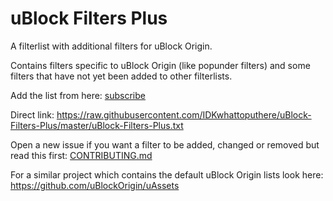 # uBlock Filters Plus
A filterlist with additional filters for uBlock Origin.

Contains filters specific to uBlock Origin (like popunder filters) and some filters that have not yet been added to other filterlists.

Add the list from here: [subscribe](https://subscribe.adblockplus.org/?location=https://raw.githubusercontent.com/IDKwhattoputhere/uBlock-Filters-Plus/master/uBlock-Filters-Plus.txt&title=uBlock%20Filters%20%2B)

Direct link: https://raw.githubusercontent.com/IDKwhattoputhere/uBlock-Filters-Plus/master/uBlock-Filters-Plus.txt

Open a new issue if you want a filter to be added, changed or removed but read this first: [CONTRIBUTING.md](https://github.com/IDKwhattoputhere/uBlock-Filters-Plus/blob/master/CONTRIBUTING.md)

For a similar project which contains the default uBlock Origin lists look here: https://github.com/uBlockOrigin/uAssets
